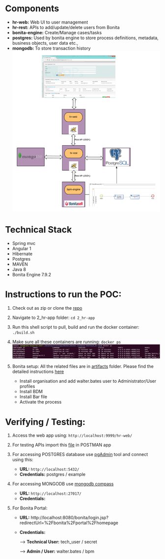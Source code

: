 # Components
 - **hr-web:** Web UI to user management
 - **hr-rest:** APIs to add/update/delete users from Bonita 
 - **bonita-engine:** Create/Manage cases/tasks
 - **postgres:** Used by bonita engine to store process definitions, metadata, business objects, user data etc.,
 - **mongodb:** To store transaction history
![alt text](https://github.com/mbzama/docker-examples-bonita/blob/master/2_hr-app/hr-app.png)

# Technical Stack
 - Spring mvc
 - Angular 1
 - Hibernate
 - Postgres
 - MAVEN
 - Java 8
 - Bonita Engine 7.9.2
 
 # Instructions to run the POC:
 1. Check out as zip or clone the [repo](https://github.com/mbzama/docker-examples-bonita) 
 
 2. Navigate to 2_hr-app folder:
    `cd 2_hr-app`

 3. Run this shell script to pull, build and run the docker container:
    `./build.sh`

 4. Make sure all these containers are running:
    `docker ps`
    ![alt text](https://github.com/mbzama/docker-examples-bonita/blob/master/verify_containers.png)

 5. Bonita setup: All the related files are in [artifacts](https://github.com/mbzama/docker-examples-bonita/tree/master/artifacts) folder. Please find the detailed instructions [here]() 
    - Install organisation and add walter.bates user to Administrator/User profiles
    - Install BDM
    - Install Bar file
    - Activate the process


# Verifying / Testing:
 1. Access the web app using:
    `http://localhost:9999/hr-web/`

 2. For testing APIs import this [file](https://github.com/mbzama/docker-examples-bonita/blob/master/artifacts/hr-app.postman_collection.json) in POSTMAN app
 3. For accessing POSTGRES database use [pgAdmin](https://www.pgadmin.org/download/) tool and connect using this:
      - **URL:** `http://localhost:5432/`
      - **Credentials:** postgres / example
 4. For accessing MONGODB use [mongodb compass](https://docs.mongodb.com/compass/master/install/)      
      - **URL:** `http://localhost:27017/`
      - **Credentials:**
 5. For Bonita Portal:
      - **URL:** http://localhost:8080/bonita/login.jsp?redirectUrl=%2Fbonita%2Fportal%2Fhomepage
      - **Credentials:**
      
         --> **Technical User:** tech_user / secret
         
         --> **Admin / User:** walter.bates / bpm
         
